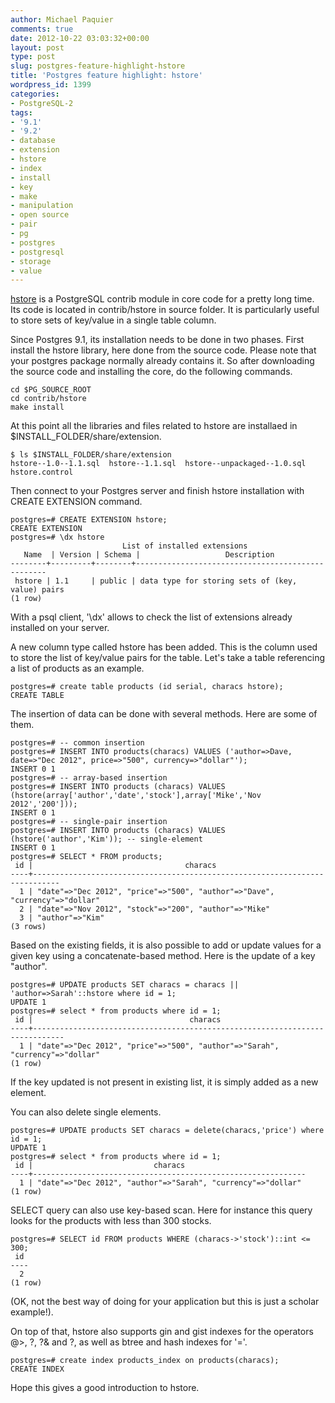 ```yaml
---
author: Michael Paquier
comments: true
date: 2012-10-22 03:03:32+00:00
layout: post
type: post
slug: postgres-feature-highlight-hstore
title: 'Postgres feature highlight: hstore'
wordpress_id: 1399
categories:
- PostgreSQL-2
tags:
- '9.1'
- '9.2'
- database
- extension
- hstore
- index
- install
- key
- make
- manipulation
- open source
- pair
- pg
- postgres
- postgresql
- storage
- value
---
```


[hstore](http://www.postgresql.org/docs/9.2/static/hstore.html) is a PostgreSQL contrib module in core code for a pretty long time. Its code is located in contrib/hstore in source folder. It is particularly useful to store sets of key/value in a single table column.

Since Postgres 9.1, its installation needs to be done in two phases.
First install the hstore library, here done from the source code. Please note that your postgres package normally already contains it.
So after downloading the source code and installing the core, do the following commands.

    cd $PG_SOURCE_ROOT
    cd contrib/hstore
    make install

At this point all the libraries and files related to hstore are installaed in $INSTALL_FOLDER/share/extension.

    $ ls $INSTALL_FOLDER/share/extension
    hstore--1.0--1.1.sql  hstore--1.1.sql  hstore--unpackaged--1.0.sql  hstore.control

Then connect to your Postgres server and finish hstore installation with CREATE EXTENSION command.

    postgres=# CREATE EXTENSION hstore;
    CREATE EXTENSION
    postgres=# \dx hstore
                             List of installed extensions
       Name  | Version | Schema |                   Description                    
    --------+---------+--------+--------------------------------------------------
     hstore | 1.1     | public | data type for storing sets of (key, value) pairs
    (1 row)

With a psql client, '\dx' allows to check the list of extensions already installed on your server.

A new column type called hstore has been added. This is the column used to store the list of key/value pairs for the table.
Let's take a table referencing a list of products as an example.

    postgres=# create table products (id serial, characs hstore);
    CREATE TABLE

The insertion of data can be done with several methods. Here are some of them.

    postgres=# -- common insertion
    postgres=# INSERT INTO products(characs) VALUES ('author=>Dave, date=>"Dec 2012", price=>"500", currency=>"dollar"');
    INSERT 0 1
    postgres=# -- array-based insertion
    postgres=# INSERT INTO products (characs) VALUES (hstore(array['author','date','stock'],array['Mike','Nov 2012','200']));
    INSERT 0 1
    postgres=# -- single-pair insertion
    postgres=# INSERT INTO products (characs) VALUES (hstore('author','Kim')); -- single-element
    INSERT 0 1
    postgres=# SELECT * FROM products;
     id |                                  characs                                   
    ----+----------------------------------------------------------------------------
      1 | "date"=>"Dec 2012", "price"=>"500", "author"=>"Dave", "currency"=>"dollar"
      2 | "date"=>"Nov 2012", "stock"=>"200", "author"=>"Mike"
      3 | "author"=>"Kim"
    (3 rows)

Based on the existing fields, it is also possible to add or update values for a given key using a concatenate-based method.
Here is the update of a key "author".

    postgres=# UPDATE products SET characs = characs || 'author=>Sarah'::hstore where id = 1;
    UPDATE 1
    postgres=# select * from products where id = 1;
     id |                                   characs                                   
    ----+-----------------------------------------------------------------------------
      1 | "date"=>"Dec 2012", "price"=>"500", "author"=>"Sarah", "currency"=>"dollar"
    (1 row)

If the key updated is not present in existing list, it is simply added as a new element.

You can also delete single elements.

    postgres=# UPDATE products SET characs = delete(characs,'price') where id = 1;
    UPDATE 1
    postgres=# select * from products where id = 1;
     id |                           characs                           
    ----+-------------------------------------------------------------
      1 | "date"=>"Dec 2012", "author"=>"Sarah", "currency"=>"dollar"
    (1 row)

SELECT query can also use key-based scan. Here for instance this query looks for the products with less than 300 stocks.

    postgres=# SELECT id FROM products WHERE (characs->'stock')::int <= 300;
     id 
    ----
      2
    (1 row)

(OK, not the best way of doing for your application but this is just a scholar example!).

On top of that, hstore also supports gin and gist indexes for the operators @>, ?, ?& and ?, as well as btree and hash indexes for '='.

    postgres=# create index products_index on products(characs);
    CREATE INDEX

Hope this gives a good introduction to hstore.

